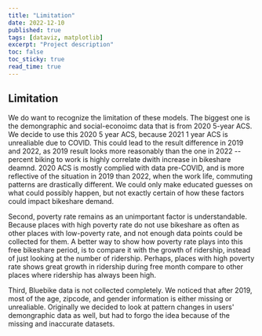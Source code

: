 ```yaml
---
title: "Limitation"
date: 2022-12-10
published: true
tags: [dataviz, matplotlib]
excerpt: "Project description"
toc: false
toc_sticky: true
read_time: true
---
```


## Limitation 

We do want to recognize the limitation of these models. The biggest one is the demongraphic and social-econoimc data that is from 2020 5-year ACS. We decide to use this 2020 5 year ACS, because 2021 1 year ACS is unrealiable due to COVID. This could lead to the result difference in 2019 and 2022, as 2019 result looks more reasonably than the one in 2022 -- percent biking to work is highly correlate dwith increase in bikeshare deamnd. 2020 ACS is mostly complied with data pre-COVID, and is more reflective of the situation in 2019 than 2022, when the work life, commuting patterns are drastically different. We could only make educated guesses on what could possibly happen, but not exactly certain of how these factors could impact bikeshare demand.

Second, poverty rate remains as an unimportant factor is understandable. Because places with high poverty rate do not use bikeshare as often as other places with low-poverty rate, and not enough data points could be collected for them. A better way to show how poverty rate plays into this free bikeshare period, is to compare it with the growth of ridership, instead of just looking at the number of ridership. Perhaps, places with high poverty rate shows great growth in ridership during free month compare to other places where ridership has always been high. 

Third, Bluebike data is not collected completely. We noticed that after 2019, most of the age, zipcode, and gender information is either missing or unrealiable. Originally we decided to look at pattern changes in users' demongraphic data as well, but had to forgo the idea because of the missing and inaccurate datasets.